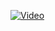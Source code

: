 
[![Video](https://drive.google.com/file/d/1Wow8FTI1X1hNxt8kYzRobEhv-SeLCh1j/view?usp=drivesdk)](https://watch.screencastify.com/v/Y5jrf6sVvGQueYCOgK99)
